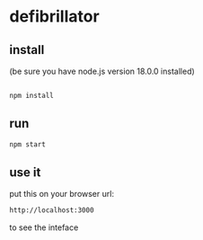 # defibrillator

## install

(be sure you have node.js version 18.0.0 installed)

```bash

npm install

```

## run

```bash
npm start
```

## use it

put this on your browser url:

```bash
http://localhost:3000
```

to see the inteface
